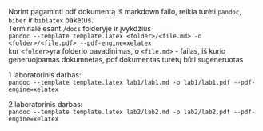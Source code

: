 Norint pagaminti pdf dokumentą iš markdown failo, reikia turėti `pandoc`, `biber` ir `biblatex` paketus.  
Terminale esant `/docs` folderyje ir įvykdžius  
`pandoc --template template.latex <folder>/<file.md> -o <folder>/<file.pdf> --pdf-engine=xelatex`  
kur `<folder>`yra folderio pavadinimas, o `<file.md>` - failas, iš kurio generuojoamas dokumnetas, pdf dokumentas turėtų būti sugeneruotas

1 laboratorinis darbas:  
`pandoc --template template.latex lab1/lab1.md -o lab1/lab1.pdf --pdf-engine=xelatex`  

2 laboratorinis darbas:  
`pandoc --template template.latex lab2/lab2.md -o lab2/lab2.pdf --pdf-engine=xelatex`  